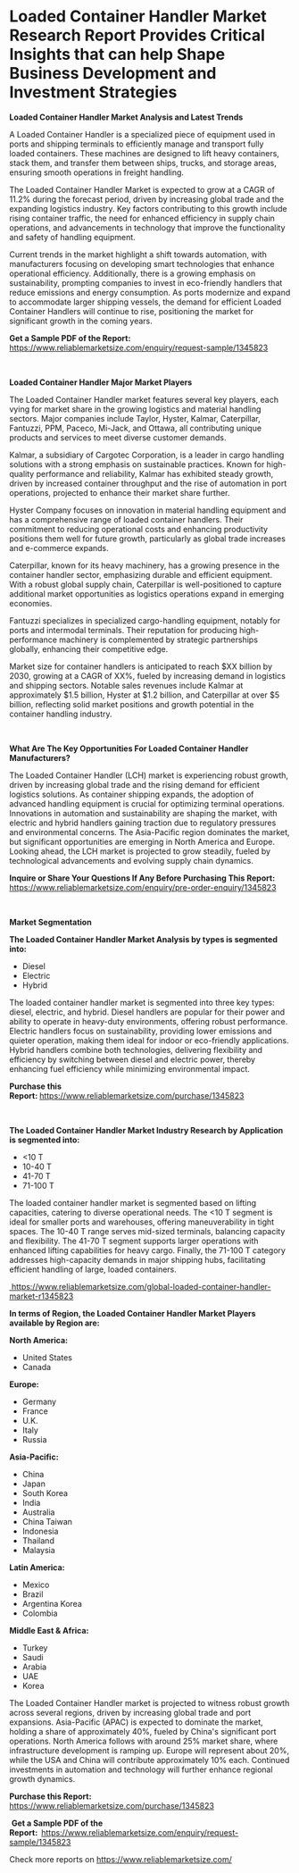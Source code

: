 <p><h1>Loaded Container Handler Market Research Report Provides Critical Insights that can help Shape Business Development and Investment Strategies</h1></p><p><strong>Loaded Container Handler Market Analysis and Latest Trends</strong></p>
<p><p>A Loaded Container Handler is a specialized piece of equipment used in ports and shipping terminals to efficiently manage and transport fully loaded containers. These machines are designed to lift heavy containers, stack them, and transfer them between ships, trucks, and storage areas, ensuring smooth operations in freight handling.</p><p>The Loaded Container Handler Market is expected to grow at a CAGR of 11.2% during the forecast period, driven by increasing global trade and the expanding logistics industry. Key factors contributing to this growth include rising container traffic, the need for enhanced efficiency in supply chain operations, and advancements in technology that improve the functionality and safety of handling equipment. </p><p>Current trends in the market highlight a shift towards automation, with manufacturers focusing on developing smart technologies that enhance operational efficiency. Additionally, there is a growing emphasis on sustainability, prompting companies to invest in eco-friendly handlers that reduce emissions and energy consumption. As ports modernize and expand to accommodate larger shipping vessels, the demand for efficient Loaded Container Handlers will continue to rise, positioning the market for significant growth in the coming years.</p></p>
<p><strong>Get a Sample PDF of the Report:&nbsp;</strong> <a href="https://www.reliablemarketsize.com/enquiry/request-sample/1345823?utm_campaign=2946&utm_medium=2&utm_source=Github&utm_content=ia&utm_term=09042025&utm_id=loaded-container-handler">https://www.reliablemarketsize.com/enquiry/request-sample/1345823</a></p>
<p>&nbsp;</p>
<p><strong>Loaded Container Handler Major Market Players</strong></p>
<p><p>The Loaded Container Handler market features several key players, each vying for market share in the growing logistics and material handling sectors. Major companies include Taylor, Hyster, Kalmar, Caterpillar, Fantuzzi, PPM, Paceco, Mi-Jack, and Ottawa, all contributing unique products and services to meet diverse customer demands.</p><p>Kalmar, a subsidiary of Cargotec Corporation, is a leader in cargo handling solutions with a strong emphasis on sustainable practices. Known for high-quality performance and reliability, Kalmar has exhibited steady growth, driven by increased container throughput and the rise of automation in port operations, projected to enhance their market share further.</p><p>Hyster Company focuses on innovation in material handling equipment and has a comprehensive range of loaded container handlers. Their commitment to reducing operational costs and enhancing productivity positions them well for future growth, particularly as global trade increases and e-commerce expands.</p><p>Caterpillar, known for its heavy machinery, has a growing presence in the container handler sector, emphasizing durable and efficient equipment. With a robust global supply chain, Caterpillar is well-positioned to capture additional market opportunities as logistics operations expand in emerging economies.</p><p>Fantuzzi specializes in specialized cargo-handling equipment, notably for ports and intermodal terminals. Their reputation for producing high-performance machinery is complemented by strategic partnerships globally, enhancing their competitive edge.</p><p>Market size for container handlers is anticipated to reach $XX billion by 2030, growing at a CAGR of XX%, fueled by increasing demand in logistics and shipping sectors. Notable sales revenues include Kalmar at approximately $1.5 billion, Hyster at $1.2 billion, and Caterpillar at over $5 billion, reflecting solid market positions and growth potential in the container handling industry.</p></p>
<p>&nbsp;</p>
<p><strong>What Are The Key Opportunities For Loaded Container Handler Manufacturers?</strong></p>
<p><p>The Loaded Container Handler (LCH) market is experiencing robust growth, driven by increasing global trade and the rising demand for efficient logistics solutions. As container shipping expands, the adoption of advanced handling equipment is crucial for optimizing terminal operations. Innovations in automation and sustainability are shaping the market, with electric and hybrid handlers gaining traction due to regulatory pressures and environmental concerns. The Asia-Pacific region dominates the market, but significant opportunities are emerging in North America and Europe. Looking ahead, the LCH market is projected to grow steadily, fueled by technological advancements and evolving supply chain dynamics.</p></p>
<p><strong>Inquire or Share Your Questions If Any Before Purchasing This Report:</strong> <a href="https://www.reliablemarketsize.com/enquiry/pre-order-enquiry/1345823?utm_campaign=2946&utm_medium=2&utm_source=Github&utm_content=ia&utm_term=09042025&utm_id=loaded-container-handler">https://www.reliablemarketsize.com/enquiry/pre-order-enquiry/1345823</a></p>
<p>&nbsp;</p>
<p><strong>Market Segmentation</strong></p>
<p><strong>The Loaded Container Handler Market Analysis by types is segmented into:</strong></p>
<p><ul><li>Diesel</li><li>Electric</li><li>Hybrid</li></ul></p>
<p><p>The loaded container handler market is segmented into three key types: diesel, electric, and hybrid. Diesel handlers are popular for their power and ability to operate in heavy-duty environments, offering robust performance. Electric handlers focus on sustainability, providing lower emissions and quieter operation, making them ideal for indoor or eco-friendly applications. Hybrid handlers combine both technologies, delivering flexibility and efficiency by switching between diesel and electric power, thereby enhancing fuel efficiency while minimizing environmental impact.</p></p>
<p><strong>Purchase this Report:&nbsp;</strong><a href="https://www.reliablemarketsize.com/purchase/1345823?utm_campaign=2946&utm_medium=2&utm_source=Github&utm_content=ia&utm_term=09042025&utm_id=loaded-container-handler">https://www.reliablemarketsize.com/purchase/1345823</a></p>
<p>&nbsp;</p>
<p><strong>The Loaded Container Handler Market Industry Research by Application is segmented into:</strong></p>
<p><ul><li><10 T</li><li>10-40 T</li><li>41-70 T</li><li>71-100 T</li></ul></p>
<p><p>The loaded container handler market is segmented based on lifting capacities, catering to diverse operational needs. The <10 T segment is ideal for smaller ports and warehouses, offering maneuverability in tight spaces. The 10-40 T range serves mid-sized terminals, balancing capacity and flexibility. The 41-70 T segment supports larger operations with enhanced lifting capabilities for heavy cargo. Finally, the 71-100 T category addresses high-capacity demands in major shipping hubs, facilitating efficient handling of large, loaded containers.</p></p>
<p><a href="https://www.reliablemarketsize.com/global-loaded-container-handler-market-r1345823?utm_campaign=2946&utm_medium=2&utm_source=Github&utm_content=ia&utm_term=09042025&utm_id=loaded-container-handler">&nbsp;https://www.reliablemarketsize.com/global-loaded-container-handler-market-r1345823</a></p>
<p><strong>In terms of Region, the Loaded Container Handler Market Players available by Region are:</strong></p>
<p>
    <p> <strong> North America: </strong>
        <ul>
            <li>United States</li>
            <li>Canada</li>
        </ul>
        </p> 
    <p> <strong> Europe: </strong>
        <ul>
            <li>Germany</li>
            <li>France</li>
            <li>U.K.</li>
            <li>Italy</li>
            <li>Russia</li>
        </ul>
        </p> 
    <p> <strong> Asia-Pacific: </strong>
        <ul>
            <li>China</li>
            <li>Japan</li>
            <li>South Korea</li>
            <li>India</li>
            <li>Australia</li>
            <li>China Taiwan</li>
            <li>Indonesia</li>
            <li>Thailand</li>
            <li>Malaysia</li>
        </ul>
        </p> 
    <p> <strong> Latin America: </strong>
        <ul>
            <li>Mexico</li>
            <li>Brazil</li>
            <li>Argentina Korea</li>
            <li>Colombia</li>
        </ul>
        </p> 
    <p> <strong> Middle East & Africa: </strong>
        <ul>
            <li>Turkey</li>
            <li>Saudi</li>
            <li>Arabia</li>
            <li>UAE</li>
            <li>Korea</li>
        </ul>
    </p>
    </p>
<p><p>The Loaded Container Handler market is projected to witness robust growth across several regions, driven by increasing global trade and port expansions. Asia-Pacific (APAC) is expected to dominate the market, holding a share of approximately 40%, fueled by China's significant port operations. North America follows with around 25% market share, where infrastructure development is ramping up. Europe will represent about 20%, while the USA and China will contribute approximately 10% each. Continued investments in automation and technology will further enhance regional growth dynamics.</p></p>
<p><strong>Purchase this Report: </strong><a href="https://www.reliablemarketsize.com/purchase/1345823?utm_campaign=2946&utm_medium=2&utm_source=Github&utm_content=ia&utm_term=09042025&utm_id=loaded-container-handler">https://www.reliablemarketsize.com/purchase/1345823</a></p>
<p>&nbsp;<strong>Get a Sample PDF of the Report:&nbsp;&nbsp;</strong><a href="https://www.reliablemarketsize.com/enquiry/request-sample/1345823?utm_campaign=2946&utm_medium=2&utm_source=Github&utm_content=ia&utm_term=09042025&utm_id=loaded-container-handler">https://www.reliablemarketsize.com/enquiry/request-sample/1345823</a></p>
<p><strong></strong></p>
<p>Check more reports on <a href="https://www.reliablemarketsize.com/?utm_campaign=2946&utm_medium=2&utm_source=Github&utm_content=ia&utm_term=09042025&utm_id=loaded-container-handler">https://www.reliablemarketsize.com/</a></p>